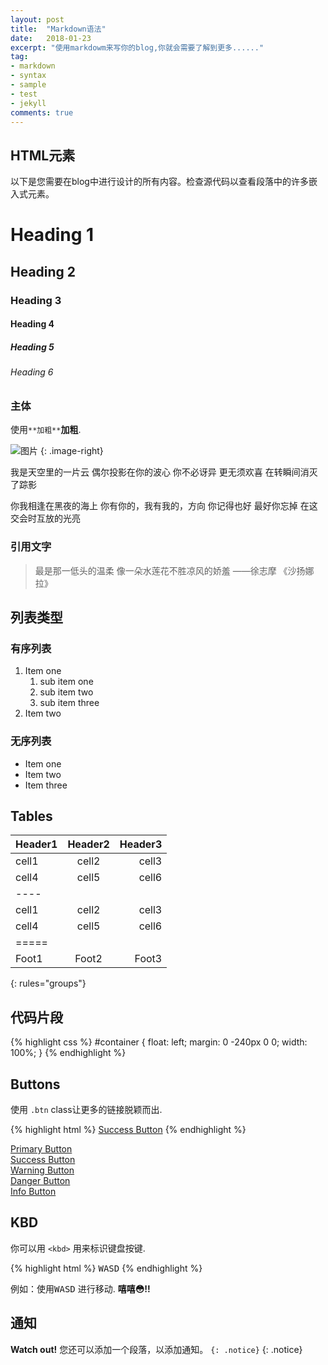 ```yaml
---
layout: post
title:  "Markdown语法"
date:   2018-01-23
excerpt: "使用markdowm来写你的blog,你就会需要了解到更多......"
tag:
- markdown 
- syntax
- sample
- test
- jekyll
comments: true
---
```


## HTML元素

以下是您需要在blog中进行设计的所有内容。检查源代码以查看段落中的许多嵌入式元素。

# Heading 1

## Heading 2

### Heading 3

#### Heading 4

##### Heading 5

###### Heading 6

### 主体

 使用`**加粗**`**加粗**.

![图片](https://mmistakes.github.io/minimal-mistakes/images/3953273590_704e3899d5_m.jpg)
{: .image-right}

我是天空里的一片云 
偶尔投影在你的波心 
你不必讶异 
更无须欢喜 
在转瞬间消灭了踪影 

你我相逢在黑夜的海上 
你有你的，我有我的，方向 
你记得也好 
最好你忘掉 
在这交会时互放的光亮


### 引用文字

> 最是那一低头的温柔 像一朵水莲花不胜凉风的娇羞             ——徐志摩 《沙扬娜拉》

## 列表类型

### 有序列表

1. Item one
   1. sub item one
   2. sub item two
   3. sub item three
  2. Item two

### 无序列表

* Item one
* Item two
* Item three

## Tables

| Header1 | Header2 | Header3 |
|:--------|:-------:|--------:|
| cell1   | cell2   | cell3   |
| cell4   | cell5   | cell6   |
|----
| cell1   | cell2   | cell3   |
| cell4   | cell5   | cell6   |
|=====
| Foot1   | Foot2   | Foot3
{: rules="groups"}

## 代码片段

{% highlight css %}
#container {
  float: left;
  margin: 0 -240px 0 0;
  width: 100%;
}
{% endhighlight %}

## Buttons

使用 `.btn` class让更多的链接脱颖而出.

{% highlight html %}
<a href="#" class="btn btn-success">Success Button</a>
{% endhighlight %}

<div markdown="0"><a href="#" class="btn">Primary Button</a></div>
<div markdown="0"><a href="#" class="btn btn-success">Success Button</a></div>
<div markdown="0"><a href="#" class="btn btn-warning">Warning Button</a></div>
<div markdown="0"><a href="#" class="btn btn-danger">Danger Button</a></div>
<div markdown="0"><a href="#" class="btn btn-info">Info Button</a></div>

## KBD

你可以用 `<kbd>` 用来标识键盘按键.

{% highlight html %}
<kbd>W</kbd><kbd>A</kbd><kbd>S</kbd><kbd>D</kbd>
{% endhighlight %}

例如：使用<kbd>W</kbd><kbd>A</kbd><kbd>S</kbd><kbd>D</kbd> 进行移动. **嘻嘻😳!!**

## 通知

**Watch out!** 您还可以添加一个段落，以添加通知。 `{: .notice}`
{: .notice}
